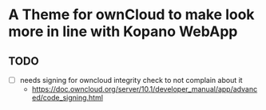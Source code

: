 # A Theme for ownCloud to make look more in line with Kopano WebApp

## TODO

- [ ] needs signing for owncloud integrity check to not complain about it
  - https://doc.owncloud.org/server/10.1/developer_manual/app/advanced/code_signing.html